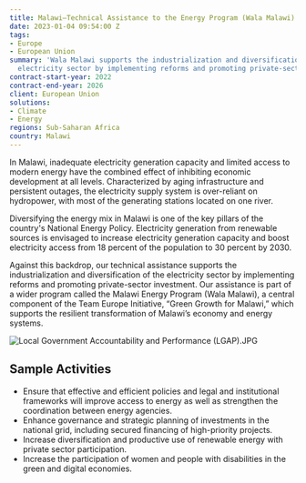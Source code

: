 ```yaml
---
title: Malawi—Technical Assistance to the Energy Program (Wala Malawi)
date: 2023-01-04 09:54:00 Z
tags:
- Europe
- European Union
summary: 'Wala Malawi supports the industrialization and diversification of the Malawian
  electricity sector by implementing reforms and promoting private-sector investments. '
contract-start-year: 2022
contract-end-year: 2026
client: European Union
solutions:
- Climate
- Energy
regions: Sub-Saharan Africa
country: Malawi
---
```


In Malawi, inadequate electricity generation capacity and limited access to modern energy have the combined effect of inhibiting economic development at all levels. Characterized by aging infrastructure and persistent outages, the electricity supply system is over-reliant on hydropower, with most of the generating stations located on one river.

Diversifying the energy mix in Malawi is one of the key pillars of the country's National Energy Policy. Electricity generation from renewable sources is envisaged to increase electricity generation capacity and boost electricity access from 18 percent of the population to 30 percent by 2030.

Against this backdrop, our technical assistance supports the industrialization and diversification of the electricity sector by implementing reforms and promoting private-sector investment. Our assistance is part of a wider program called the Malawi Energy Program (Wala Malawi), a central component of the Team Europe Initiative, “Green Growth for Malawi,” which supports the resilient transformation of Malawi’s economy and energy systems.

![Local Government Accountability and Performance (LGAP).JPG](/uploads/Local%20Government%20Accountability%20and%20Performance%20(LGAP).JPG)

## Sample Activities

* Ensure that effective and efficient policies and legal and institutional frameworks will improve access to energy as well as strengthen the coordination between energy agencies.
* Enhance governance and strategic planning of investments in the national grid, including secured financing of high-priority projects.
* Increase diversification and productive use of renewable energy with private sector participation.
* Increase the participation of women and people with disabilities in the green and digital economies.
